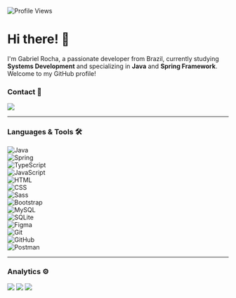 ![Profile Views](https://komarev.com/ghpvc/?username=gabrielrochafc&color=blue)

<h1> Hi there! 👋 </h1>

I'm Gabriel Rocha, a passionate developer from Brazil, currently studying **Systems Development** and specializing in **Java** and **Spring Framework**. Welcome to my GitHub profile!

### Contact 🤝

<a href="https://www.linkedin.com/in/gabriel-rocha-28ab8414b/"><img src="https://img.shields.io/badge/-Gabriel Rocha-0077B5?style=flat&logo=Linkedin&logoColor=white"/></a>

---

### Languages & Tools 🛠  

![Java](https://img.shields.io/badge/-Java-05122A?style=flat&logo=openjdk&logoColor=white)  
![Spring](https://img.shields.io/badge/-Spring-05122A?style=flat&logo=spring&logoColor=white)  
![TypeScript](https://img.shields.io/badge/-TypeScript-05122A?style=flat&logo=typescript)  
![JavaScript](https://img.shields.io/badge/-JavaScript-05122A?style=flat&logo=javascript)  
![HTML](https://img.shields.io/badge/-HTML-05122A?style=flat&logo=html5)  
![CSS](https://img.shields.io/badge/-CSS-05122A?style=flat&logo=css3)  
![Sass](https://img.shields.io/badge/-Sass-05122A?style=flat&logo=sass)  
![Bootstrap](https://img.shields.io/badge/-Bootstrap-05122A?style=flat&logo=bootstrap)  
![MySQL](https://img.shields.io/badge/-MySQL-05122A?style=flat&logo=mysql)  
![SQLite](https://img.shields.io/badge/-SQLite-05122A?style=flat&logo=sqlite)  
![Figma](https://img.shields.io/badge/-Figma-05122A?style=flat&logo=figma)  
![Git](https://img.shields.io/badge/-Git-05122A?style=flat&logo=git)  
![GitHub](https://img.shields.io/badge/-GitHub-05122A?style=flat&logo=github)  
![Postman](https://img.shields.io/badge/-Postman-05122A?style=flat&logo=postman)  

---

### Analytics ⚙️

![](http://github-profile-summary-cards.vercel.app/api/cards/profile-details?username=GabrielRochaFC&theme=github_dark) 
![](http://github-profile-summary-cards.vercel.app/api/cards/most-commit-language?username=GabrielRochaFC&theme=github_dark)
![](http://github-profile-summary-cards.vercel.app/api/cards/stats?username=GabrielRochaFC&theme=github_dark)
